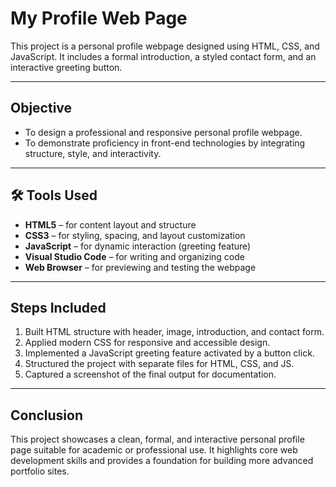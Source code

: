 # My Profile Web Page

This project is a personal profile webpage designed using HTML, CSS, and JavaScript. It includes a formal introduction, a styled contact form, and an interactive greeting button.

---

##  Objective
- To design a professional and responsive personal profile webpage.
- To demonstrate proficiency in front-end technologies by integrating structure, style, and interactivity.

---

## 🛠 Tools Used
- **HTML5** – for content layout and structure
- **CSS3** – for styling, spacing, and layout customization
- **JavaScript** – for dynamic interaction (greeting feature)
- **Visual Studio Code** – for writing and organizing code
- **Web Browser** – for previewing and testing the webpage

---

## Steps Included
1. Built HTML structure with header, image, introduction, and contact form.
2. Applied modern CSS for responsive and accessible design.
3. Implemented a JavaScript greeting feature activated by a button click.
4. Structured the project with separate files for HTML, CSS, and JS.
5. Captured a screenshot of the final output for documentation.

---

##  Conclusion
This project showcases a clean, formal, and interactive personal profile page suitable for academic or professional use. It highlights core web development skills and provides a foundation for building more advanced portfolio sites.
